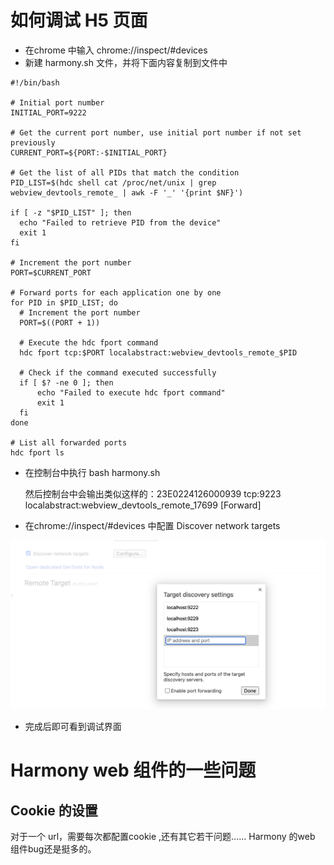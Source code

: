 # 如何调试 H5 页面

- 在chrome  中输入 chrome://inspect/#devices
-  新建 harmony.sh 文件，并将下面内容复制到文件中
  ``` shell
  #!/bin/bash

# Initial port number
INITIAL_PORT=9222
 
# Get the current port number, use initial port number if not set previously
CURRENT_PORT=${PORT:-$INITIAL_PORT}

# Get the list of all PIDs that match the condition
PID_LIST=$(hdc shell cat /proc/net/unix | grep webview_devtools_remote_ | awk -F '_' '{print $NF}')

if [ -z "$PID_LIST" ]; then
    echo "Failed to retrieve PID from the device"
    exit 1
fi

# Increment the port number
PORT=$CURRENT_PORT

# Forward ports for each application one by one
for PID in $PID_LIST; do
    # Increment the port number
    PORT=$((PORT + 1))

    # Execute the hdc fport command
    hdc fport tcp:$PORT localabstract:webview_devtools_remote_$PID
 
    # Check if the command executed successfully
    if [ $? -ne 0 ]; then
        echo "Failed to execute hdc fport command"
        exit 1
    fi
done

# List all forwarded ports
hdc fport ls
```

- 在控制台中执行  bash harmony.sh
  
  然后控制台中会输出类似这样的：23E0224126000939    tcp:9223 localabstract:webview_devtools_remote_17699    [Forward]

-  在chrome://inspect/#devices 中配置  Discover network targets
  
  
  ![iamge](./assets/WechatIMG114.jpg)

- 完成后即可看到调试界面

# Harmony  web 组件的一些问题


## Cookie 的设置

对于一个 url，需要每次都配置cookie ,还有其它若干问题...... Harmony 的web 组件bug还是挺多的。